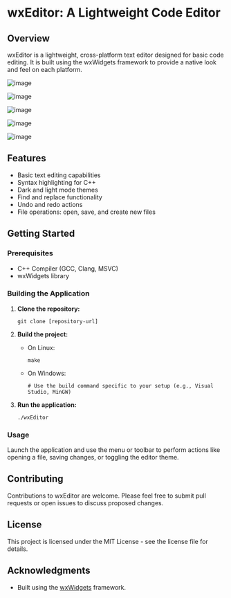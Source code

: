 # wxEditor: A Lightweight Code Editor

## Overview
wxEditor is a lightweight, cross-platform text editor designed for basic code editing. It is built using the wxWidgets framework to provide a native look and feel on each platform.


![image](https://github.com/Xbz-24/editor-wx/assets/68678258/75d73f0c-b439-43f0-a2fd-811c355a2e3c)

![image](https://github.com/Xbz-24/WX-Editor/assets/68678258/2c9f9e4a-7ac2-417f-8421-c5f4a8ae9cf1)

![image](https://github.com/Xbz-24/WX-Editor/assets/68678258/89b43d81-3a54-4fb3-bfbc-69a6a0695219)

![image](https://github.com/Xbz-24/WX-Editor/assets/68678258/ec0d2146-20aa-444a-a179-85cab1101fb2)

![image](https://github.com/Xbz-24/WX-Editor/assets/68678258/759aa569-79c9-4a0a-8473-9579848f47cb)




## Features
- Basic text editing capabilities
- Syntax highlighting for C++
- Dark and light mode themes
- Find and replace functionality
- Undo and redo actions
- File operations: open, save, and create new files

## Getting Started

### Prerequisites
- C++ Compiler (GCC, Clang, MSVC)
- wxWidgets library

### Building the Application
1. **Clone the repository:**
   ```
   git clone [repository-url]
   ```

2. **Build the project:**
    - On Linux:
      ```
      make
      ```
    - On Windows:
      ```
      # Use the build command specific to your setup (e.g., Visual Studio, MinGW)
      ```

3. **Run the application:**
   ```
   ./wxEditor
   ```

### Usage
Launch the application and use the menu or toolbar to perform actions like opening a file, saving changes, or toggling the editor theme.

## Contributing
Contributions to wxEditor are welcome. Please feel free to submit pull requests or open issues to discuss proposed changes.

## License
This project is licensed under the MIT License - see the license file for details.

## Acknowledgments
- Built using the [wxWidgets](https://www.wxwidgets.org/) framework.
